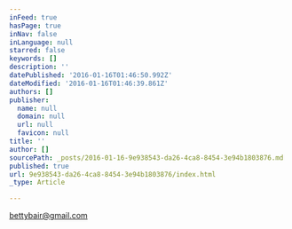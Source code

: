 ```yaml
---
inFeed: true
hasPage: true
inNav: false
inLanguage: null
starred: false
keywords: []
description: ''
datePublished: '2016-01-16T01:46:50.992Z'
dateModified: '2016-01-16T01:46:39.861Z'
authors: []
publisher:
  name: null
  domain: null
  url: null
  favicon: null
title: ''
author: []
sourcePath: _posts/2016-01-16-9e938543-da26-4ca8-8454-3e94b1803876.md
published: true
url: 9e938543-da26-4ca8-8454-3e94b1803876/index.html
_type: Article

---
```

bettybair@gmail.com